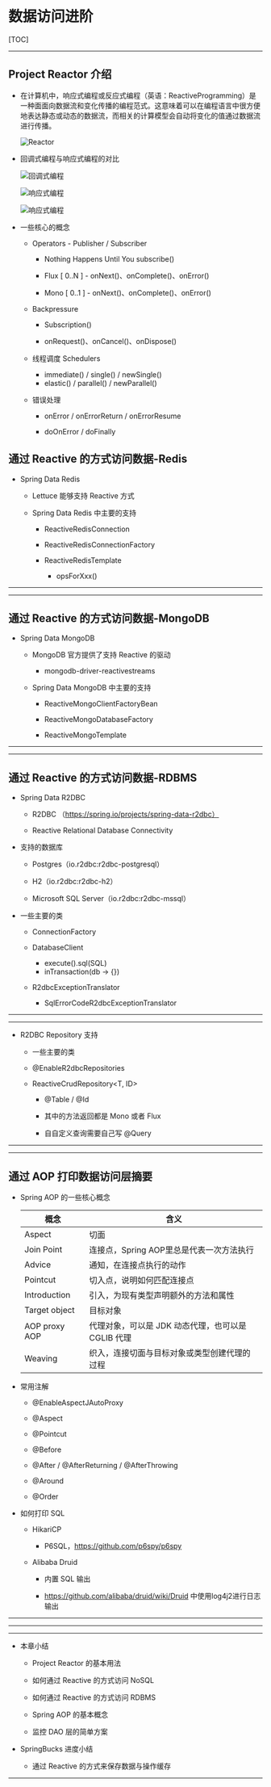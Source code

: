 # 数据访问进阶

[TOC]

------



## Project Reactor 介绍

- 在计算机中，响应式编程或反应式编程（英语：ReactiveProgramming）是⼀种⾯面向数据流和变化传播的编程范式。这意味着可以在编程语⾔中很⽅便地表达静态或动态的数据流，而相关的计算模型会自动将变化的值通过数据流进行传播。
  
  ![Reactor](images/spring-data-access-high-level.png)

- 回调式编程与响应式编程的对比

  ![回调式编程](images/spring-data-access-high-level-01.png)

  ![响应式编程](images/spring-data-access-high-level-02.png)

  ![响应式编程](images/spring-data-access-high-level-03.png)

- 一些核⼼的概念

  - Operators - Publisher / Subscriber

    - Nothing Happens Until You subscribe()

    - Flux [ 0..N ] - onNext()、onComplete()、onError()

    - Mono [ 0..1 ] - onNext()、onComplete()、onError()
  
  - Backpressure

    - Subscription()

    - onRequest()、onCancel()、onDispose()

  - 线程调度 Schedulers

    - immediate() / single() / newSingle()
    - elastic() / parallel() / newParallel()

  - 错误处理

    - onError / onErrorReturn / onErrorResume

    - doOnError / doFinally

## 通过 Reactive 的⽅式访问数据-Redis

- Spring Data Redis

  - Lettuce 能够支持 Reactive 方式
  
  - Spring Data Redis 中主要的支持

    - ReactiveRedisConnection

    - ReactiveRedisConnectionFactory

    - ReactiveRedisTemplate

      - opsForXxx()

---
---

## 通过 Reactive 的方式访问数据-MongoDB

- Spring Data MongoDB
  - MongoDB 官方提供了支持 Reactive 的驱动

    - mongodb-driver-reactivestreams

  - Spring Data MongoDB 中主要的支持

    - ReactiveMongoClientFactoryBean

    - ReactiveMongoDatabaseFactory

    - ReactiveMongoTemplate

---
---

## 通过 Reactive 的⽅式访问数据-RDBMS

- Spring Data R2DBC
  - R2DBC （https://spring.io/projects/spring-data-r2dbc）

  - Reactive Relational Database Connectivity
- 支持的数据库

  - Postgres（io.r2dbc:r2dbc-postgresql）

  - H2（io.r2dbc:r2dbc-h2）

  - Microsoft SQL Server（io.r2dbc:r2dbc-mssql）

- 一些主要的类

  - ConnectionFactory

  - DatabaseClient

    - execute().sql(SQL)
    - inTransaction(db -> {})

  - R2dbcExceptionTranslator
    - SqlErrorCodeR2dbcExceptionTranslator

---
---

- R2DBC Repository ⽀持
  
  - 一些主要的类

  - @EnableR2dbcRepositories

  - ReactiveCrudRepository<T, ID>

    - @Table / @Id

    - 其中的⽅法返回都是 Mono 或者 Flux

    - ⾃自定义查询需要自⼰写 @Query

---
---

## 通过 AOP 打印数据访问层摘要

- Spring AOP 的⼀些核心概念

    概念|含义
    ---|---
    Aspect |切面
    Join Point |连接点，Spring AOP里总是代表一次方法执行
    Advice |通知，在连接点执行的动作
    Pointcut |切入点，说明如何匹配连接点
    Introduction |引入，为现有类型声明额外的方法和属性
    Target object |目标对象
    AOP proxy AOP |代理对象，可以是 JDK 动态代理，也可以是 CGLIB 代理
    Weaving| 织入，连接切面与目标对象或类型创建代理的过程

- 常用注解

  - @EnableAspectJAutoProxy

  - @Aspect

  - @Pointcut

  - @Before

  - @After / @AfterReturning / @AfterThrowing

  - @Around

  - @Order

- 如何打印 SQL
  
  - HikariCP

    - P6SQL，https://github.com/p6spy/p6spy
  
  - Alibaba Druid

    - 内置 SQL 输出

    - https://github.com/alibaba/druid/wiki/Druid 中使用log4j2进⾏日志输出

---
---

---

- 本章小结

  - Project Reactor 的基本用法

  - 如何通过 Reactive 的方式访问 NoSQL

  - 如何通过 Reactive 的方式访问 RDBMS

  - Spring AOP 的基本概念

  - 监控 DAO 层的简单方案

- SpringBucks 进度小结

  - 通过 Reactive 的方式来保存数据与操作缓存

---